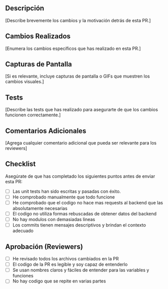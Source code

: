 ## Descripción
[Describe brevemente los cambios y la motivación detrás de esta PR.]

## Cambios Realizados
[Enumera los cambios específicos que has realizado en esta PR.]

## Capturas de Pantalla
[Si es relevante, incluye capturas de pantalla o GIFs que muestren los cambios visuales.]

## Tests
[Describe las tests que has realizado para asegurarte de que los cambios funcionen correctamente.]

## Comentarios Adicionales
[Agrega cualquier comentario adicional que pueda ser relevante para los reviewers]

## Checklist
Asegúrate de que has completado los siguientes puntos antes de enviar esta PR:

- [ ] Las unit tests han sido escritas y pasadas con éxito.
- [ ] He comprobado manualmente que todo funcione
- [ ] He comprobado que el codigo no hace mas requests al backend que las absolutamente necesarias
- [ ] El codigo no utiliza formas rebuscadas de obtener datos del backend
- [ ] No hay modulos con demasiadas lineas
- [ ] Los commits tienen mensajes descriptivos y brindan el contexto adecuado

## Aprobación (Reviewers)
- [ ] He revisado todos los archivos cambiados en la PR
- [ ] El codigo de la PR es legible y soy capaz de entenderlo
- [ ] Se usan nombres claros y fáciles de entender para las variables y funciones
- [ ] No hay codigo que se repite en varias partes
